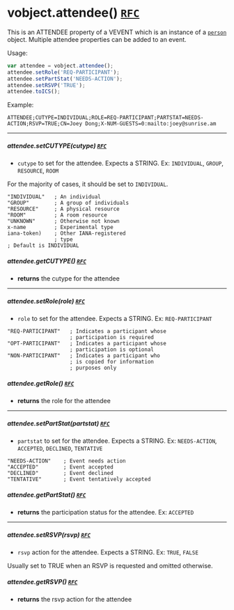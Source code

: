 # vobject.attendee() [`RFC`](http://tools.ietf.org/html/rfc5545#section-3.8.4.1)

This is an ATTENDEE property of a VEVENT which is an instance of a [`person`](./docs/person.md) object. Multiple attendee properties can be added to an event.

Usage:

```js
var attendee = vobject.attendee();
attendee.setRole('REQ-PARTICIPANT');
attendee.setPartStat('NEEDS-ACTION');
attendee.setRSVP('TRUE');
attendee.toICS();
```

Example:

```
ATTENDEE;CUTYPE=INDIVIDUAL;ROLE=REQ-PARTICIPANT;PARTSTAT=NEEDS-ACTION;RSVP=TRUE;CN=Joey Dong;X-NUM-GUESTS=0:mailto:joey@sunrise.am
```

-----------------------------------------------------------------------------------------

##### attendee.setCUTYPE(cutype) [`RFC`](http://tools.ietf.org/html/rfc5545#section-3.2.3)

- `cutype` to set for the attendee. Expects a STRING. Ex: `INDIVIDUAL`, `GROUP`, `RESOURCE`, `ROOM`

For the majority of cases, it should be set to `INDIVIDUAL`.

```
"INDIVIDUAL"   ; An individual
"GROUP"        ; A group of individuals
"RESOURCE"     ; A physical resource
"ROOM"         ; A room resource
"UNKNOWN"      ; Otherwise not known
x-name         ; Experimental type
iana-token)    ; Other IANA-registered
               ; type
; Default is INDIVIDUAL
```

##### attendee.getCUTYPE() [`RFC`](http://tools.ietf.org/html/rfc5545#section-3.2.3)

- **returns** the cutype for the attendee

-----------------------------------------------------------------------------------------

##### attendee.setRole(role) [`RFC`](http://tools.ietf.org/html/rfc5545#section-3.2.16)

- `role` to set for the attendee. Expects a STRING. Ex: `REQ-PARTICIPANT`

```
"REQ-PARTICIPANT"   ; Indicates a participant whose
                    ; participation is required
"OPT-PARTICIPANT"   ; Indicates a participant whose
                    ; participation is optional
"NON-PARTICIPANT"   ; Indicates a participant who
                    ; is copied for information
                    ; purposes only
```

##### attendee.getRole() [`RFC`](http://tools.ietf.org/html/rfc5545#section-3.2.16)

- **returns** the role for the attendee

-----------------------------------------------------------------------------------------

##### attendee.setPartStat(partstat) [`RFC`](http://tools.ietf.org/html/rfc5545#section-3.2.12)

- `partstat` to set for the attendee. Expects a STRING. Ex: `NEEDS-ACTION`, `ACCEPTED`, `DECLINED`, `TENTATIVE`

```
"NEEDS-ACTION"    ; Event needs action
"ACCEPTED"        ; Event accepted
"DECLINED"        ; Event declined
"TENTATIVE"       ; Event tentatively accepted
```

##### attendee.getPartStat() [`RFC`](http://tools.ietf.org/html/rfc5545#section-3.2.12)

- **returns** the participation status for the attendee. Ex: `ACCEPTED`

-----------------------------------------------------------------------------------------

##### attendee.setRSVP(rsvp) [`RFC`](http://tools.ietf.org/html/rfc5545#section-3.2.17)

- `rsvp` action for the attendee. Expects a STRING. Ex: `TRUE`, `FALSE`

Usually set to TRUE when an RSVP is requested and omitted otherwise.

##### attendee.getRSVP() [`RFC`](http://tools.ietf.org/html/rfc5545#section-3.2.17)

- **returns** the rsvp action for the attendee
